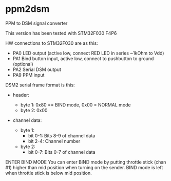 # ppm2dsm
PPM to DSM signal converter

This version has been tested with STM32F030 F4P6

HW connections to STM32F030 are as this:
- PA0   LED output (active low, connect RED LED in series ~1kOhm to Vdd)
- PA1   Bind button input, active low, connect to pushbutton to ground (optional)
- PA2   Serial DSM output
- PA9   PPM input

DSM2 serial frame format is this:
- header:
  - byte 1: 0x80 == BIND mode, 0x00 = NORMAL mode
  - byte 2: 0x00
 
- channel data:
  - byte 1:
    - bit 0-1:  Bits 8-9 of channel data
    - bit 2-4:  Channel number
  - byte 2:
    - bit 0-7:  Bits 0-7 of channel data

ENTER BIND MODE
You can enter BIND mode by putting throttle stick (chan #1) higher than mid position when turning on the sender. BIND mode is left when throttle stick is below mid position.
